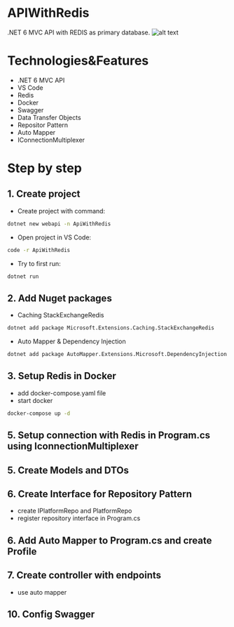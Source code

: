 # APIWithRedis
.NET 6 MVC API with REDIS as primary database.
![alt text](https://i.imgur.com/ah7y5OG.png)

# Technologies&Features
- .NET 6 MVC API
- VS Code
- Redis
- Docker
- Swagger
- Data Transfer Objects
- Repositor Pattern
- Auto Mapper
- IConnectionMultiplexer

# Step by step
## 1. Create project
- Create project with command:
```bash
dotnet new webapi -n ApiWithRedis
```
- Open project in VS Code:
```bash
code -r ApiWithRedis
```
- Try to first run:
```bash
dotnet run
```
## 2. Add Nuget packages
- Caching StackExchangeRedis
```bash
dotnet add package Microsoft.Extensions.Caching.StackExchangeRedis 
```
- Auto Mapper & Dependency Injection
```bash
dotnet add package AutoMapper.Extensions.Microsoft.DependencyInjection
```
## 3. Setup Redis in Docker
- add docker-compose.yaml file
- start docker
```bash
docker-compose up -d
```
## 5. Setup connection with Redis in Program.cs using IconnectionMultiplexer
## 5. Create Models and DTOs
## 6. Create Interface for Repository Pattern 
- create IPlatformRepo and PlatformRepo
- register repository interface in Program.cs
## 6. Add Auto Mapper to Program.cs and create Profile

## 7. Create controller with endpoints
- use auto mapper
## 10. Config Swagger
